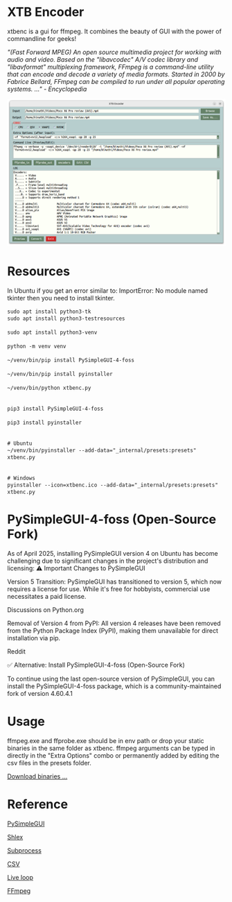 # XTB Encoder
xtbenc is a gui for ffmpeg. It combines the beauty of GUI with the power of commandline for geeks!

_"(Fast Forward MPEG) An open source multimedia project for working with audio and video. Based on the "libavcodec" A/V codec library and "libavformat" multiplexing framework, FFmpeg is a command-line utility that can encode and decode a variety of media formats. Started in 2000 by Fabrice Bellard, FFmpeg can be compiled to run under all popular operating systems. ..." - Encyclopedia_

![Options](images/xtbenc-01.png)

# Resources
In Ubuntu if you get an error similar to: ImportError: No module named tkinter then you need to install tkinter.
```
sudo apt install python3-tk
sudo apt install python3-testresources

sudo apt install python3-venv

python -m venv venv

~/venv/bin/pip install PySimpleGUI-4-foss

~/venv/bin/pip install pyinstaller

~/venv/bin/python xtbenc.py


pip3 install PySimpleGUI-4-foss

pip3 install pyinstaller


# Ubuntu
~/venv/bin/pyinstaller --add-data="_internal/presets:presets" xtbenc.py


# Windows
pyinstaller --icon=xtbenc.ico --add-data="_internal/presets:presets" xtbenc.py
```

# PySimpleGUI-4-foss (Open-Source Fork)
As of April 2025, installing PySimpleGUI version 4 on Ubuntu has become challenging due to significant changes in the project's distribution and licensing:
⚠️ Important Changes to PySimpleGUI

Version 5 Transition: PySimpleGUI has transitioned to version 5, which now requires a license for use. While it's free for hobbyists, commercial use necessitates a paid license.

Discussions on Python.org

Removal of Version 4 from PyPI: All version 4 releases have been removed from the Python Package Index (PyPI), making them unavailable for direct installation via pip.

Reddit

✅ Alternative: Install PySimpleGUI-4-foss (Open-Source Fork)

To continue using the last open-source version of PySimpleGUI, you can install the PySimpleGUI-4-foss package, which is a community-maintained fork of version 4.60.4.1

# Usage
ffmpeg.exe and ffprobe.exe should be in env path or drop your static binaries in the same folder as xtbenc. ffmpeg arguments can be typed in directly in the "Extra Options" combo or permanently added by editing the csv files in the presets folder.

[Download binaries ...](https://github.com/rmkimathi/xtbenc2/releases)

# Reference
[PySimpleGUI](https://github.com/PySimpleGUI/PySimpleGUI)

[Shlex](https://docs.python.org/3.6/library/shlex.html)

[Subprocess](https://docs.python.org/3.6/library/subprocess.html)

[CSV](https://docs.python.org/3.6/library/csv.html)

[Live loop](https://github.com/fabianlee/blogcode/tree/master/python)

[FFmpeg](https://www.ffmpeg.org/download.html)
